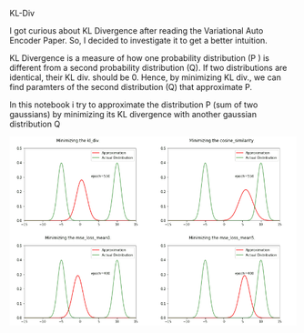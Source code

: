 KL-Div

I got curious about KL Divergence after reading the Variational Auto Encoder Paper. So, I decided to investigate it to get a better intuition.

KL Divergence is a measure of how one probability distribution (P
) is different from a second probability distribution (Q). If two distributions are identical, their KL div. should be 0. Hence, by minimizing KL div., we can find paramters of the second distribution (Q) that approximate P.

In this notebook i try to approximate the distribution P
(sum of two gaussians) by minimizing its KL divergence with another gaussian distribution Q

![image](./kldiv_viz.gif)